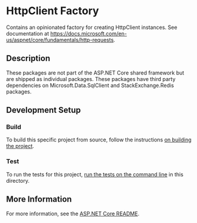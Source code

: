 # HttpClient Factory

Contains an opinionated factory for creating HttpClient instances. See documentation at https://docs.microsoft.com/en-us/aspnet/core/fundamentals/http-requests.

## Description

These packages are not part of the ASP.NET Core shared framework but are shipped as individual packages. These packages have third party dependencies on Microsoft.Data.SqlClient and StackExchange.Redis packages.

## Development Setup

### Build

To build this specific project from source, follow the instructions [on building the project](../../docs/BuildFromSource.md#step-3-build-the-repo).

### Test

To run the tests for this project, [run the tests on the command line](../../docs/BuildFromSource.md#running-tests-on-command-line) in this directory.

## More Information

For more information, see the [ASP.NET Core README](../../README.md).

